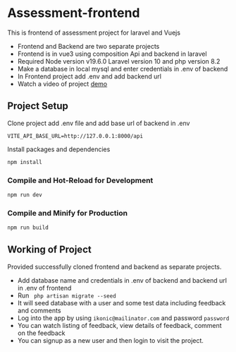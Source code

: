 # Assessment-frontend

This is frontend of assessment project for laravel and Vuejs
+ Frontend and Backend are two separate projects
+ Frontend is in vue3 using composition Api and backend in laravel
+ Required Node version v19.6.0 Laravel version 10 and php version 8.2
+ Make a database in local mysql and enter credentials in .env of backend
+ In Frontend project add .env and add backend url
+ Watch a video of project [demo](https://www.loom.com/share/a675fdf59fcc4987b52eacb84d97398e?sid=8fd8a0bb-ebcb-4d36-93c8-f8b1ade07f1f)

## Project Setup
Clone project add .env file and add base url of backend in .env
```apacheconf
VITE_API_BASE_URL=http://127.0.0.1:8000/api
```
Install packages and dependencies
```sh
npm install
```

### Compile and Hot-Reload for Development

```sh
npm run dev
```

### Compile and Minify for Production

```sh
npm run build
```
## Working of Project
Provided successfully cloned frontend and backend as separate projects.
+ Add database name and credentials in .env of backend and backend url in .env of frontend
+ Run ``` php artisan migrate --seed```
+ It will seed database with a user and some test data including feedback and comments
+ Log into the app by using ```ikonic@mailinator.com``` and password ```password```
+ You can watch listing of feedback, view details of feedback, comment on the feedback
+ You can signup as a new user and then login to visit the project.
